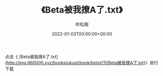 ﻿---
title:  《Beta被我撩A了.txt》
date:   2022-01-03T00:00:00+00:00
author: 听松阁
layout: post
permalink: /Beta被我撩A了/
categories: 小说
tags: [小说]
---

点击《 [Beta被我撩A了.txt](<a href="http://img.660000.xyz/bookstukust/book/bntxt/11/Beta" target=_blank>http://img.660000.xyz/bookstukust/book/bntxt/11/Beta被我撩A了.txt)》进行下载